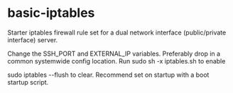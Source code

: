 basic-iptables
==============

Starter iptables firewall rule set for a dual network interface (public/private interface) server.

Change the SSH_PORT and EXTERNAL_IP variables. Preferably drop in a common systemwide config location.
Run sudo sh -x iptables.sh to enable

sudo iptables --flush to clear.
Recommend set on startup with a boot startup script.
